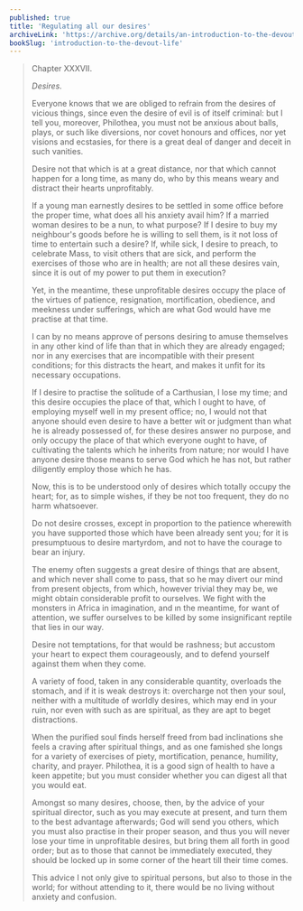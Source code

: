 ```yaml
---
published: true
title: 'Regulating all our desires'
archiveLink: 'https://archive.org/details/an-introduction-to-the-devout-life/page/202?view=theater'
bookSlug: 'introduction-to-the-devout-life'
---
```


> Chapter XXXVII.
>
> *Desires.*
>
> Everyone knows that we are obliged to refrain from the desires of vicious things, since even the desire of evil is of itself criminal: but I tell you, moreover, Philothea, you must not be anxious about balls, plays, or such like diversions, nor covet honours and offices, nor yet visions and ecstasies, for there is a great deal of danger and deceit in such vanities.
>
> Desire not that which is at a great distance, nor that which cannot happen for a long time, as many do, who by this means weary and distract their hearts unprofitably.
>
> If a young man earnestly desires to be settled in some office before the proper time, what does all his anxiety avail him? If a married woman desires to be a nun, to what purpose? If I desire to buy my neighbour's goods before he is willing to sell them, is it not loss of time to entertain such a desire? If, while sick, I desire to preach, to celebrate Mass, to visit others that are sick, and perform the exercises of those who are in health; are not all these desires vain, since it is out of my power to put them in execution?
>
> Yet, in the meantime, these unprofitable desires occupy the place of the virtues of patience, resignation, mortification, obedience, and meekness under sufferings, which are what God would have me practise at that time.
>
> I can by no means approve of persons desiring to amuse themselves in any other kind of life than that in which they are already engaged; nor in any exercises that are incompatible with their present conditions; for this distracts the heart, and makes it unfit for its necessary occupations.
>
> If I desire to practise the solitude of a Carthusian, I lose my time; and this desire occupies the place of that, which I ought to have, of employing myself well in my present office; no, I would not that anyone should even desire to have a better wit or judgment than what he is already possessed of, for these desires answer no purpose, and only occupy the place of that which everyone ought to have, of cultivating the talents which he inherits from nature; nor would I have anyone desire those means to serve God which he has not, but rather diligently employ those which he has.
>
> Now, this is to be understood only of desires which totally occupy the heart; for, as to simple wishes, if they be not too frequent, they do no harm whatsoever.
>
> Do not desire crosses, except in proportion to the patience wherewith you have supported those which have been already sent you; for it is presumptuous to desire martyrdom, and not to have the courage to bear an injury.
>
> The enemy often suggests a great desire of things that are absent, and which never shall come to pass, that so he may divert our mind from present objects, from which, however trivial they may be, we might obtain considerable profit to ourselves. We fight with the monsters in Africa in imagination, and ın the meantime, for want of attention, we suffer ourselves to be killed by some insignificant reptile that lies in our way.
>
> Desire not temptations, for that would be rashness; but accustom your heart to expect them courageously, and to defend yourself against them when they come.
>
> A variety of food, taken in any considerable quantity, overloads the stomach, and if it is weak destroys it: overcharge not then your soul, neither with a multitude of worldly desires, which may end in your ruin, nor even with such as are spiritual, as they are apt to beget distractions.
>
> When the purified soul finds herself freed from bad inclinations she feels a craving after spiritual things, and as one famished she longs for a variety of exercises of piety, mortification, penance, humility, charity, and prayer. Philothea, it is a good sign of health to have a keen appetite; but you must consider whether you can digest all that you would eat.
>
> Amongst so many desires, choose, then, by the advice of your spiritual director, such as you may execute at present, and turn them to the best advantage afterwards; God will send you others, which you must also practise in their proper season, and thus you will never lose your time in unprofitable desires, but bring them all forth in good order; but as to those that cannot be immediately executed, they should be locked up in some corner of the heart till their time comes.
>
> This advice I not only give to spiritual persons, but also to those in the world; for without attending to it, there would be no living without anxiety and confusion.